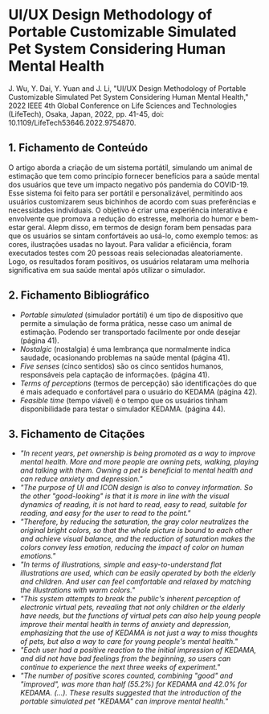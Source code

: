 # UI/UX Design Methodology of Portable Customizable Simulated Pet System Considering Human Mental Health

J. Wu, Y. Dai, Y. Yuan and J. Li, "UI/UX Design Methodology of Portable Customizable Simulated Pet System Considering Human Mental Health," 2022 IEEE 4th Global Conference on Life Sciences and Technologies (LifeTech), Osaka, Japan, 2022, pp. 41-45, doi: 10.1109/LifeTech53646.2022.9754870.

## 1. Fichamento de Conteúdo

O artigo aborda a criação de um sistema portátil, simulando um animal de estimação que tem como princípio fornecer benefícios para a saúde mental dos usuários que teve um impacto negativo pós pandemia do COVID-19. Esse sistema foi feito para ser portátil e personalizável, permitindo aos usuários customizarem seus bichinhos de acordo com suas preferências e necessidades individuais. O objetivo é criar uma experiência interativa e envolvente que promova a redução do estresse, melhoria do humor e bem-estar geral. Alepm disso, em termos de design foram bem pensadas para que os usuários se sintam confortáveis ao usá-lo, como exemplo temos: as cores, ilustrações usadas no layout.
Para validar a eficiência, foram executados testes com 20 pessoas reais selecionadas aleatoriamente. Logo, os resultados foram positivos, os usuários relataram uma melhoria significativa em sua saúde mental após utilizar o simulador.

## 2. Fichamento Bibliográfico

* _Portable simulated_ (simulador portátil) é um tipo de dispositivo que permite a simulação de forma prática, nesse caso um animal de estimação. Podendo ser transportado facilmente por onde desejar (página 41).
* _Nostalgic_ (nostalgia) é uma lembrança que normalmente indica saudade, ocasionando problemas na saúde mental (página 41).
* _Five senses_ (cinco sentidos) são os cinco sentidos humanos, responsáveis pela captação de informações. (página 41).
* _Terms of perceptions_ (termos de percepção) são identificações do que é mais adequado e confortável para o usuário do KEDAMA (página 42).
* _Feasible time_ (tempo viável) é o tempo que os usuários tinham disponibilidade para testar o simulador KEDAMA. (página 44).

## 3. Fichamento de Citações
* _"In recent years, pet ownership is being promoted as a way to improve mental health. More and more people are owning pets, walking, playing and talking with them. Owning a pet is beneficial to mental health and can reduce anxiety and
depression."_
* _"The purpose of UI and ICON design is also to convey information. So the other "good-looking" is that it is more in line with the visual dynamics of reading, it is not hard to read, easy to read, suitable for reading, and easy for the user to read to the point."_
* _"Therefore, by reducing the saturation, the gray color neutralizes the original bright colors, so that the whole picture is bound to each other and achieve visual balance, and the reduction of saturation makes the colors convey less emotion, reducing the impact of color on human emotions."_
* _"In terms of illustrations, simple and easy-to-understand flat illustrations are used, which can be easily operated by both the elderly and children. And user can feel comfortable and relaxed by matching the illustrations with warm colors."_
* _"This system attempts to break the public's inherent perception of electronic virtual pets, revealing that not only children or the elderly have needs, but the functions of virtual pets can also help young people improve their mental health in terms of anxiety and depression, emphasizing that the use of KEDAMA is not just a way to miss thoughts of pets, but also
a way to care for young people's mental health."_
* _"Each user had a positive reaction to the initial impression of KEDAMA, and did not have bad feelings from the beginning,
so users can continue to experience the next three weeks of experiment."_
* _"The number of positive scores counted, combining "good" and "improved", was more than half (55.2%) for KEDAMA and 42.0% for KEDAMA. (...). These results suggested that the introduction of the portable simulated pet "KEDAMA" can improve mental health."_
